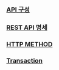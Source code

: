 ### [API 구성](https://github.com/keepinmindsh/tech-course/blob/main/basic_concept/api_structure/README.md)

### [REST API 명세](https://github.com/keepinmindsh/tech-course/blob/main/basic_concept/restapi/README.md)

### [HTTP METHOD](https://github.com/keepinmindsh/tech-course/blob/main/basic_concept/restapi/README.md)

### [Transaction](https://github.com/keepinmindsh/tech-course/blob/main/basic_concept/transaction/README.md)
